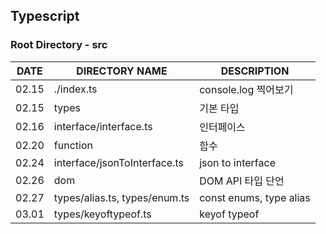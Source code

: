 ## Typescript
### Root Directory - src

|DATE|DIRECTORY NAME|DESCRIPTION|
|---|---|---|
|02.15|./index.ts|console.log 찍어보기|
|02.15|types|기본 타입|
|02.16|interface/interface.ts|인터페이스|
|02.20|function|함수|
|02.24|interface/jsonToInterface.ts|json to interface|
|02.26|dom|DOM API 타입 단언|
|02.27|types/alias.ts, types/enum.ts|const enums, type alias|
|03.01|types/keyoftypeof.ts|keyof typeof|